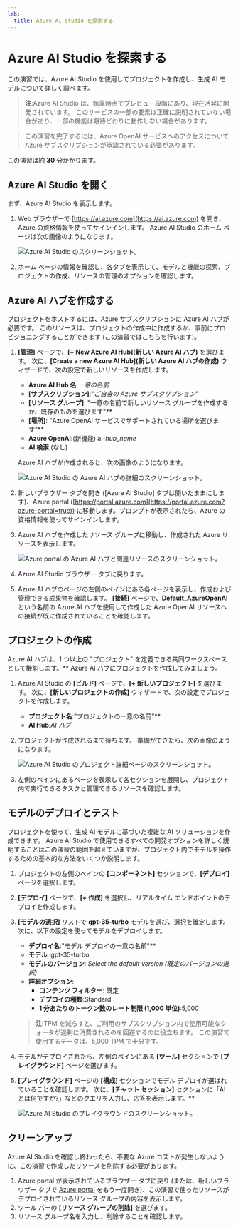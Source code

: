```yaml
---
lab:
  title: Azure AI Studio を探索する
---
```


# Azure AI Studio を探索する

この演習では、Azure AI Studio を使用してプロジェクトを作成し、生成 AI モデルについて詳しく調べます。

> **注**:Azure AI Studio は、執筆時点でプレビュー段階にあり、現在活発に開発されています。 このサービスの一部の要素は正確に説明されていない場合があり、一部の機能は期待どおりに動作しない場合があります。

> この演習を完了するには、Azure OpenAI サービスへのアクセスについて Azure サブスクリプションが承認されている必要があります。

この演習は約 **30** 分かかります。

## Azure AI Studio を開く

まず、Azure AI Studio を表示します。

1. Web ブラウザーで [https://ai.azure.com](https://ai.azure.com) を開き、Azure の資格情報を使ってサインインします。 Azure AI Studio のホーム ページは次の画像のようになります。

    ![Azure AI Studio のスクリーンショット。](./media/azure-ai-studio-home.png)

1. ホーム ページの情報を確認し、各タブを表示して、モデルと機能の探索、プロジェクトの作成、リソースの管理のオプションを確認します。

## Azure AI ハブを作成する

プロジェクトをホストするには、Azure サブスクリプションに Azure AI ハブが必要です。 このリソースは、プロジェクトの作成中に作成するか、事前にプロビジョニングすることができます (この演習ではこちらを行います)。

1. **[管理]** ページで、**[+ New Azure AI Hub]\(新しい Azure AI ハブ\)** を選びます。 次に、**[Create a new Azure AI Hub]\(新しい Azure AI ハブの作成\)** ウィザードで、次の設定で新しいリソースを作成します。
    - **Azure AI Hub 名**:*一意の名前*
    - **[サブスクリプション]**:"*ご自身の Azure サブスクリプション*"
    - **[リソース グループ]**: "一意の名前で新しいリソース グループを作成するか、既存のものを選びます"**
    - **[場所]**: "Azure OpenAI サービスでサポートされている場所を選びます"**
    - **Azure OpenAI**:(新機能) ai-*hub_name*
    - **AI 検索**:(なし)

    Azure AI ハブが作成されると、次の画像のようになります。

    ![Azure AI Studio の Azure AI ハブの詳細のスクリーンショット。](./media/azure-ai-resource.png)

1. 新しいブラウザー タブを開き ([Azure AI Studio] タブは開いたままにします)、Azure portal ([https://portal.azure.com](https://portal.azure.com?azure-portal=true)) に移動します。プロンプトが表示されたら、Azure の資格情報を使ってサインインします。
1. Azure AI ハブを作成したリソース グループに移動し、作成された Azure リソースを表示します。

    ![Azure portal の Azure AI ハブと関連リソースのスクリーンショット。](./media/azure-portal.png)

1. Azure AI Studio ブラウザー タブに戻ります。
1. Azure AI ハブのページの左側のペインにある各ページを表示し、作成および管理できる成果物を確認します。 **[接続]** ページで、**Default_AzureOpenAI** という名前の Azure AI ハブを使用して作成した Azure OpenAI リソースへの接続が既に作成されていることを確認します。

##  プロジェクトの作成

Azure AI ハブは、1 つ以上の "プロジェクト" を定義できる共同ワークスペースとして機能します。** Azure AI ハブにプロジェクトを作成してみましょう。

1. Azure AI Studio の **[ビルド]** ページで、**[+ 新しいプロジェクト]** を選びます。 次に、**[新しいプロジェクトの作成]** ウィザードで、次の設定でプロジェクトを作成します。
    - **プロジェクト名**:"プロジェクトの一意の名前"**
    - **AI Hub**:*AI ハブ*
1. プロジェクトが作成されるまで待ちます。 準備ができたら、次の画像のようになります。

    ![Azure AI Studio のプロジェクト詳細ページのスクリーンショット。](./media/azure-ai-project.png)

1. 左側のペインにあるページを表示して各セクションを展開し、プロジェクト内で実行できるタスクと管理できるリソースを確認します。

## モデルのデプロイとテスト

プロジェクトを使って、生成 AI モデルに基づいた複雑な AI ソリューションを作成できます。 Azure AI Studio で使用できるすべての開発オプションを詳しく説明することはこの演習の範囲を超えていますが、プロジェクト内でモデルを操作するための基本的な方法をいくつか説明します。

1. プロジェクトの左側のペインの **[コンポーネント]** セクションで、**[デプロイ]** ページを選択します。
1. **[デプロイ]** ページで、**[+ 作成]** を選択し、リアルタイム エンドポイントのデプロイを作成します。
1. **[モデルの選択]** リストで **gpt-35-turbo** モデルを選び、選択を確定します。 次に、以下の設定を使ってモデルをデプロイします。
    - **デプロイ名**:"モデル デプロイの一意の名前"**
    - **モデル**: gpt-35-turbo
    - **モデルのバージョン**: *Select the default version (既定のバージョンの選択)*
    - **詳細オプション**:
        - **コンテンツ フィルター**: 既定
        - **デプロイの種類**:Standard
        - **1 分あたりのトークン数のレート制限 (1,000 単位)**:5,000

    > **注**:TPM を減らすと、ご利用のサブスクリプション内で使用可能なクォータが過剰に消費されるのを回避するのに役立ちます。 この演習で使用するデータは、5,000 TPM で十分です。

1. モデルがデプロイされたら、左側のペインにある **[ツール]** セクションで **[プレイグラウンド]** ページを選びます。
1. **[プレイグラウンド]** ページの **[構成]** セクションでモデル デプロイが選ばれていることを確認します。 次に、**[チャット セッション]** セクションに「AI とは何ですか?」などのクエリを入力し、応答を表示します。**

    ![Azure AI Studio のプレイグラウンドのスクリーンショット。](./media/playground.png)

## クリーンアップ

Azure AI Studio を確認し終わったら、不要な Azure コストが発生しないように、この演習で作成したリソースを削除する必要があります。

1. Azure portal が表示されているブラウザー タブに戻り (または、新しいブラウザー タブで [Azure portal](https://portal.azure.com?azure-portal=true) をもう一度開き)、この演習で使ったリソースがデプロイされているリソース グループの内容を表示します。
1. ツール バーの **[リソース グループの削除]** を選びます。
1. リソース グループ名を入力し、削除することを確認します。
